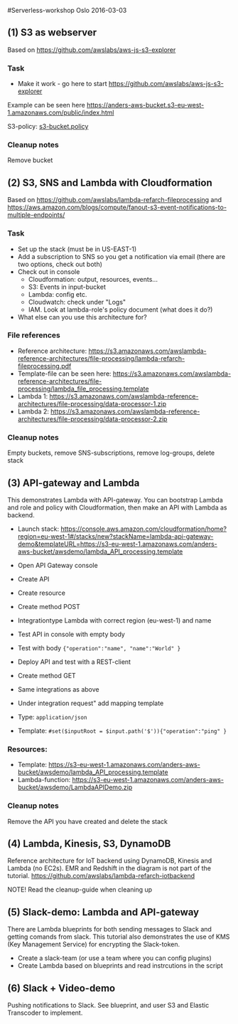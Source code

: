 #Serverless-workshop Oslo 2016-03-03

## (1) S3 as webserver

Based on https://github.com/awslabs/aws-js-s3-explorer

### Task

* Make it work - go here to start https://github.com/awslabs/aws-js-s3-explorer

Example can be seen here https://anders-aws-bucket.s3-eu-west-1.amazonaws.com/public/index.html

S3-policy: [s3-bucket.policy](https://github.com/abjoerne/aws-tutorials/blob/master/s3-bucket.policy)

### Cleanup notes
Remove bucket


## (2) S3, SNS and Lambda with Cloudformation
Based on https://github.com/awslabs/lambda-refarch-fileprocessing and https://aws.amazon.com/blogs/compute/fanout-s3-event-notifications-to-multiple-endpoints/

### Task
* Set up the stack (must be in US-EAST-1)
* Add a subscription to SNS so you get a notification via email (there are two options, check out both)
* Check out in console
  * Cloudformation: output, resources, events...
  * S3: Events in input-bucket
  * Lambda: config etc.
  * Cloudwatch: check under "Logs"
  * IAM. Look at lambda-role's policy document (what does it do?) 
* What else can you use this architecture for?


### File references
* Reference architecture: https://s3.amazonaws.com/awslambda-reference-architectures/file-processing/lambda-refarch-fileprocessing.pdf
* Template-file can be seen here: https://s3.amazonaws.com/awslambda-reference-architectures/file-processing/lambda_file_processing.template
* Lambda 1: https://s3.amazonaws.com/awslambda-reference-architectures/file-processing/data-processor-1.zip
* Lambda 2: https://s3.amazonaws.com/awslambda-reference-architectures/file-processing/data-processor-2.zip

### Cleanup notes 
Empty buckets, remove SNS-subscriptions, remove log-groups, delete stack

## (3) API-gateway and Lambda

This demonstrates Lambda with API-gateway. You can bootstrap Lambda and role and policy with Cloudformation, then make an API with Lambda as backend.
* Launch stack: https://console.aws.amazon.com/cloudformation/home?region=eu-west-1#/stacks/new?stackName=lambda-api-gateway-demo&templateURL=https://s3-eu-west-1.amazonaws.com/anders-aws-bucket/awsdemo/lambda_API_processing.template
* Open API Gateway console 
 * Create API
 * Create resource
 * Create method POST
 * Integrationtype Lambda with correct region (eu-west-1) and name
 * Test API in console with empty body
 * Test with body `{"operation":"name", "name":"World" }`
  
 * Deploy API and test with a REST-client

 * Create method GET
 * Same integrations as above
 * Under integration request" add mapping template
 * Type: `application/json`
 * Template: `#set($inputRoot = $input.path('$')){"operation":"ping" }`


### Resources:
* Template: https://s3-eu-west-1.amazonaws.com/anders-aws-bucket/awsdemo/lambda_API_processing.template
* Lambda-function: https://s3-eu-west-1.amazonaws.com/anders-aws-bucket/awsdemo/LambdaAPIDemo.zip

### Cleanup notes
Remove the API you have created and delete the stack

## (4) Lambda, Kinesis, S3, DynamoDB

Reference architecture for IoT backend using DynamoDB, Kinesis and Lambda (no EC2s). EMR and Redshift in the diagram is not part of the tutorial. https://github.com/awslabs/lambda-refarch-iotbackend

NOTE! Read the cleanup-guide when cleaning up

## (5) Slack-demo: Lambda and API-gateway
There are Lambda blueprints for both sending messages to Slack and getting comands from slack. This tutorial also demonstrates the use of KMS (Key Management Service) for encrypting the Slack-token.

* Create a slack-team (or use a team where you can config plugins)
* Create Lambda based on blueprints and read instrcutions in the script

## (6) Slack + Video-demo
Pushing notifications to Slack. See blueprint, and user S3 and Elastic Transcoder to implement.



